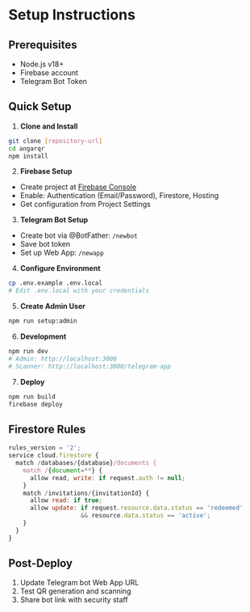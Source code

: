 # Setup Instructions

## Prerequisites

- Node.js v18+
- Firebase account
- Telegram Bot Token

## Quick Setup

1. **Clone and Install**
```bash
git clone [repository-url]
cd angarqr
npm install
```

2. **Firebase Setup**
- Create project at [Firebase Console](https://console.firebase.google.com)
- Enable: Authentication (Email/Password), Firestore, Hosting
- Get configuration from Project Settings

3. **Telegram Bot Setup**
- Create bot via @BotFather: `/newbot`
- Save bot token
- Set up Web App: `/newapp`

4. **Configure Environment**
```bash
cp .env.example .env.local
# Edit .env.local with your credentials
```

5. **Create Admin User**
```bash
npm run setup:admin
```

6. **Development**
```bash
npm run dev
# Admin: http://localhost:3000
# Scanner: http://localhost:3000/telegram-app
```

7. **Deploy**
```bash
npm run build
firebase deploy
```

## Firestore Rules

```javascript
rules_version = '2';
service cloud.firestore {
  match /databases/{database}/documents {
    match /{document=**} {
      allow read, write: if request.auth != null;
    }
    match /invitations/{invitationId} {
      allow read: if true;
      allow update: if request.resource.data.status == 'redeemed' 
                    && resource.data.status == 'active';
    }
  }
}
```

## Post-Deploy

1. Update Telegram bot Web App URL
2. Test QR generation and scanning
3. Share bot link with security staff